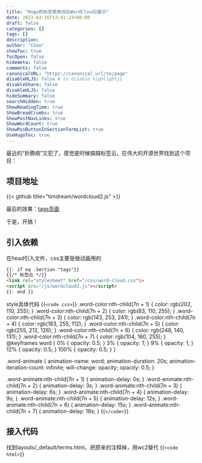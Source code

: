 ```yaml
---
title: "Hugo的标签使用词云WordCloud2展示"
date: 2023-03-16T13:41:23+08:00
draft: false
categories: []
tags: []
description: 
author: "Chao"
showToc: true
TocOpen: false
hidemeta: false
comments: false
canonicalURL: "https://canonical.url/to/page"
disableHLJS: false # to disable highlightjs
disableShare: false
disableHLJS: false
hideSummary: false
searchHidden: true
ShowReadingTime: true
ShowBreadCrumbs: true
ShowPostNavLinks: true
ShowWordCount: true
ShowRssButtonInSectionTermList: true
UseHugoToc: true
---
```

最近的“折腾病”又犯了，感觉是时候搞搞标签云，在伟大的开源世界找到这个项目：

## 项目地址

{{< github title="timdream/wordcloud2.js" >}}

最后的效果：[tags页面](/tags/)

于是，开搞！

## 引入依赖

在head引入文件，css主要是做动画用的

```html
{{- if eq .Section "tags"}}
{{/* 标签云 */}}
<link rel="stylesheet" href="/css/word-cloud.css"\>
<script src="/js/wordcloud2.js"></script>
{{- end }}
```

style具体代码
{{`<code css>`}}
.word-color:nth-child(7n + 1) {
    color: rgb(202, 110, 255);
  }
  .word-color:nth-child(7n + 2) {
    color: rgb(83, 110, 255);
  }
  .word-color:nth-child(7n + 3) {
    color: rgb(143, 253, 241);
  }
  .word-color:nth-child(7n + 4) {
    color: rgb(183, 255, 112);
  }
  .word-color:nth-child(7n + 5) {
    color: rgb(255, 212, 126);
  }
  .word-color:nth-child(7n + 6) {
    color: rgb(248, 140, 131);
  }
  .word-color:nth-child(7n + 7) {
    color: rgb(104, 160, 255);
  }
  @keyframes word {
    0% {
      opacity: 0.5;
    }
    3% {
      opacity: 1;
    }
    9% {
      opacity: 1;
    }
    12% {
      opacity: 0.5;
    }
    100% {
      opacity: 0.5;
    }
  }

  .word-animate {
    animation-name: word;
    animation-duration: 20s;
    animation-iteration-count: infinite;
    will-change: opacity;
    opacity: 0.5;
  }

  .word-animate:nth-child(7n + 1) {
    animation-delay: 0s;
  }
  .word-animate:nth-child(7n + 2) {
    animation-delay: 3s;
  }
  .word-animate:nth-child(7n + 3) {
    animation-delay: 6s;
  }
  .word-animate:nth-child(7n + 4) {
    animation-delay: 9s;
  }
  .word-animate:nth-child(7n + 5) {
    animation-delay: 12s;
  }
  .word-animate:nth-child(7n + 6) {
    animation-delay: 15s;
  }
  .word-animate:nth-child(7n + 7) {
    animation-delay: 18s;
  }
{{`</code>`}}

## 接入代码

找到layouts/_default/terms.html，把原来的注释掉，用wc2替代
{{`<code html>`}}

<!--标签云-->

<div id="sourrounding_div" style="width:100%;height:100%;min-height: 500px;">
    <div id="tag-canvas"></div>
</div>

<script src="/js/wordcloud2.js"></script>

{{- range $key, $value := .Data.Terms.Alphabetical }}
    {{ if eq "" ($.Scratch.Get "tagsMap") }}
        {{ $.Scratch.Set "tagsMap" (slice (dict .Name .Count))  }}
    {{ else }}
        {{ $.Scratch.Add "tagsMap" (slice (dict .Name .Count)) }}
    {{ end }}
{{- end }}
{{ $result := ($.Scratch.Get "tagsMap")}}
`<span id="tag-temp" style="display:none">`{{$result | jsonify }}

<script>
    //因为前期每个标签值比较小，帮X一个系数
    var XISHU = 20;
    //为了动态宽度
    var div = document.querySelector("#sourrounding_div");
    var canvas = document.querySelector("#tag-canvas");
    canvas.style.width = div.offsetWidth+'px';
    canvas.style.height = div.offsetHeight+'px';
    var wordFreqData =  document.querySelector("#tag-temp").innerHTML;
    var jsonObj = JSON.parse(wordFreqData);
    var arr = []
    jsonObj.forEach(element => {
        var key = Object.keys(element);
        var itemArr = [key[0],element[key]*XISHU];
        arr.push(itemArr);
    });
    //获取当前是暗色还是浅色
    var isDark = document.body.className.includes("dark");
    WordCloud(canvas, {
          "list": arr,//或者[['各位观众',45],['词云', 21],['来啦!!!',13]],只要格式满足这样都可以
          "gridSize": 6, // 密集程度 数字越小越密集
          "weightFactor": 1, // 字体大小=原始大小*weightFactor
          "fontWeight": 'normal', //字体粗细
          "fontFamily": 'Times, serif', // 字体
          "color": isDark?'random-light':'random-dark', // 字体颜色 'random-dark' 或者 'random-light'
          "backgroundColor": 'transparent', // 背景颜色
          "classes": "tag-cloud-item word-color", //用于点击事件
      });
      canvas.addEventListener('wordcloudstop', function (e) {
            //动画
            setTimeout(() => {
                var els = document.querySelectorAll(".word-color");
                Array.from(els).forEach((el) => {
                    console.log('动画',el)
                    el.classList.add("word-animate")
                })
            }, 2000);
            //点击
            document.querySelectorAll('.tag-cloud-item').forEach(function (element) {
                const text = element.innerHTML;
                element.innerHTML = `<a href="/tags/${text}" style="color: inherit;">${text}</a>`;
            });
        });
  
</script>

<!-- <ul class="terms-tags">
    {{- $type := .Type }}
    {{- range $key, $value := .Data.Terms.Alphabetical }}
    {{- $name := .Name }}
    {{- $count := .Count }}
    {{- with site.GetPage (printf "/%s/%s" $type $name) }}
    <li>
        <a href="{{ .Permalink }}">{{ .Name }} <sup><strong><sup>{{ $count }}</sup></strong></sup> </a>
    </li>
    {{- end }}
    {{- end }}
</ul> -->

{{`</code>`}}

## 拓展选项

* [X] 切换深色浅色主题，标签颜色改变
* [X] 动态响应式尺寸
* [X] 词云动态展示效果
* [ ] 词云聚合显示成一个特定形状
